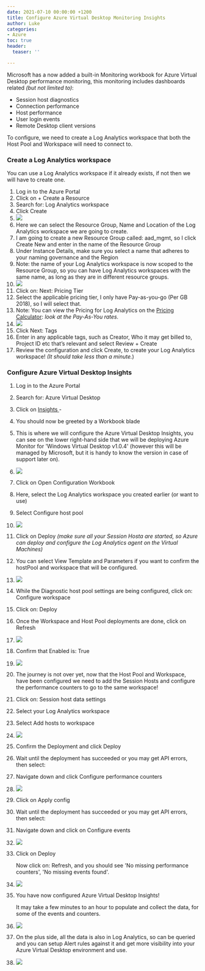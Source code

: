 ```yaml
---
date: 2021-07-10 00:00:00 +1200
title: Configure Azure Virtual Desktop Monitoring Insights
author: Luke
categories:
- Azure
toc: true
header:
  teaser: ''

---
```

Microsoft has a now added a built-in Monitoring workbook for Azure Virtual Desktop performance monitoring, this monitoring includes dashboards related _(but not limited to)_:

* Session host diagnostics
* Connection performance
* Host performance
* User login events
* Remote Desktop client versions

To configure, we need to create a Log Analytics workspace that both the Host Pool and Workspace will need to connect to.

### Create a Log Analytics workspace

You can use a Log Analytics workspace if it already exists, if not then we will have to create one.

 1. Log in to the Azure Portal
 2. Click on + Create a Resource
 3. Search for: Log Analytics workspace
 4. Click Create
 5. ![](/uploads/azportal_loganalyticsworkspace.png)
 6. Here we can select the Resource Group, Name and Location of the Log Analytics workspace we are going to create.
 7. I am going to create a new Resource Group called: aad_mgmt, so I click Create New and enter in the name of the Resource Group
 8. Under Instance Details, make sure you select a name that adheres to your naming governance and the Region
 9. Note: the name of your Log Analytics workspace is now scoped to the Resource Group, so you can have Log Analytics workspaces with the same name, as long as they are in different resource groups.
10. ![](/uploads/azportal_createloganalyticsworkspace.png)
11. Click on: Next: Pricing Tier
12. Select the applicable pricing tier, I only have Pay-as-you-go (Per GB 2018), so I will select that.
13. Note: You can view the Pricing for Log Analytics on the [Pricing Calculator](https://azure.microsoft.com/en-us/pricing/details/monitor/, "Azure Pricing Calculator - Azure Monitor"):  _look at the Pay-As-You rates._
14. ![](/uploads/azportal_createloganalyticsworkspacepricing.png)
15. Click Next: Tags
16. Enter in any applicable tags, such as Creator, Who it may get billed to, Project ID etc that’s relevant and select Review + Create
17. Review the configuration and click Create, to create your Log Analytics workspace! _(It should take less than a minute._)

### Configure Azure Virtual Desktop Insights

 1. Log in to the Azure Portal
 2. Search for: Azure Virtual Desktop
 3. Click on [Insights ](https://portal.azure.com/#blade/Microsoft_Azure_WVD/WvdManagerMenuBlade/insights "Azure Virtual Desktop - Insights")-
 4. You should now be greeted by a Workbook blade
 5. This is where we will configure the Azure Virtual Desktop Insights, you can see on the lower right-hand side that we will be deploying Azure Monitor for 'Windows Virtual Desktop v1.0.4' (however this will be managed by Microsoft, but it is handy to know the version in case of support later on).
 6. ![](/uploads/azportal_azurevirtualdesktop_insights.png)
 7. Click on Open Configuration Workbook
 8. Here, select the Log Analytics workspace you created earlier (or want to use)
 9. Select Configure host pool
10. ![](/uploads/azportal_azurevirtualdesktopcheckconfiguration.png)
11. Click on Deploy _(make sure all your Session Hosta are started, so Azure can deploy and configure the Log Analytics agent on the Virtual Machines)_
12. You can select View Template and Parameters if you want to confirm the hostPool and workspace that will be configured.
13. ![](/uploads/azportal_azurevirtualdesktophostpooldeploy.png)
14. While the Diagnostic host pool settings are being configured, click on: Configure workspace
15. Click on: Deploy
16. Once the Workspace and Host Pool deployments are done, click on Refresh
17. ![](/uploads/azportal_azurevirtualdesktopcheckconfigrefresh.png)
18. Confirm that Enabled is: True
19. ![](/uploads/azportal_azurevirtualdesktopcheckconfig.png)
20. The journey is not over yet, now that the Host Pool and Workspace, have been configured we need to add the Session Hosts and configure the performance counters to go to the same workspace!
21. Click on: Session host data settings
22. Select your Log Analytics workspace
23. Select Add hosts to workspace
24. ![](/uploads/azportal_sessionhostdatasettings.png)
25. Confirm the Deployment and click Deploy
26. Wait until the deployment has succeeded or you may get API errors, then select:
27. Navigate down and click Configure performance counters
28. ![](/uploads/azportal_performancecounterssettings.png)
29. Click on Apply config
30. Wait until the deployment has succeeded or you may get API errors, then select:
31. Navigate down and click on Configure events
32. ![](/uploads/azportal_eventlogssettings.png)
33. Click on Deploy

    Now click on: Refresh, and you should see 'No missing performance counters', 'No missing events found'.
34. ![](/uploads/azportal_performancecountersreview.png)
35. You have now configured Azure Virtual Desktop Insights!

    It may take a few minutes to an hour to populate and collect the data, for some of the events and counters.
36. ![](/uploads/azportal_azurevirtualdesktopinsights.png)
37. On the plus side, all the data is also in Log Analytics, so can be queried and you can setup Alert rules against it and get more visibility into your Azure Virtual Desktop environment and use.
38. ![](/uploads/azportal_azurevirtualdesktoploganalytiicsquery.png)

### 